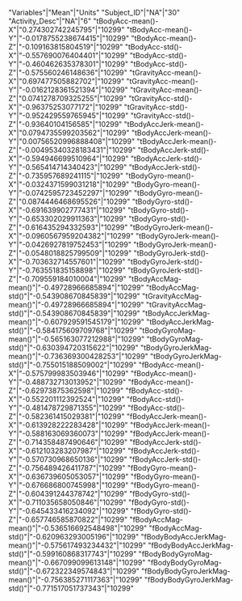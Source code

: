 "Variables"|"Mean"|"Units"
"Subject_ID"|"NA"|"30"
"Activity_Desc"|"NA"|"6"
"tBodyAcc-mean()-X"|"0.274302742245795"|"10299"
"tBodyAcc-mean()-Y"|"-0.0178755238674415"|"10299"
"tBodyAcc-mean()-Z"|"-0.109163815804519"|"10299"
"tBodyAcc-std()-X"|"-0.557690076404401"|"10299"
"tBodyAcc-std()-Y"|"-0.460462635378301"|"10299"
"tBodyAcc-std()-Z"|"-0.575560246148636"|"10299"
"tGravityAcc-mean()-X"|"0.697477505882702"|"10299"
"tGravityAcc-mean()-Y"|"-0.0162128361521394"|"10299"
"tGravityAcc-mean()-Z"|"0.0741278709325255"|"10299"
"tGravityAcc-std()-X"|"-0.96375253077172"|"10299"
"tGravityAcc-std()-Y"|"-0.952429559765945"|"10299"
"tGravityAcc-std()-Z"|"-0.93640104156585"|"10299"
"tBodyAccJerk-mean()-X"|"0.0794735599203562"|"10299"
"tBodyAccJerk-mean()-Y"|"0.00756520996888408"|"10299"
"tBodyAccJerk-mean()-Z"|"-0.00495340328183431"|"10299"
"tBodyAccJerk-std()-X"|"-0.594946699510964"|"10299"
"tBodyAccJerk-std()-Y"|"-0.565414714340423"|"10299"
"tBodyAccJerk-std()-Z"|"-0.735957689241115"|"10299"
"tBodyGyro-mean()-X"|"-0.0324371599031218"|"10299"
"tBodyGyro-mean()-Y"|"-0.0742595723452297"|"10299"
"tBodyGyro-mean()-Z"|"0.0874446468695526"|"10299"
"tBodyGyro-std()-X"|"-0.691639902777431"|"10299"
"tBodyGyro-std()-Y"|"-0.653302029911363"|"10299"
"tBodyGyro-std()-Z"|"-0.616435294332593"|"10299"
"tBodyGyroJerk-mean()-X"|"-0.0960567959204382"|"10299"
"tBodyGyroJerk-mean()-Y"|"-0.0426927819752453"|"10299"
"tBodyGyroJerk-mean()-Z"|"-0.0548018825799509"|"10299"
"tBodyGyroJerk-std()-X"|"-0.703632714557601"|"10299"
"tBodyGyroJerk-std()-Y"|"-0.763551835158898"|"10299"
"tBodyGyroJerk-std()-Z"|"-0.709559184010004"|"10299"
"tBodyAccMag-mean()"|"-0.49728966685894"|"10299"
"tBodyAccMag-std()"|"-0.543908670845839"|"10299"
"tGravityAccMag-mean()"|"-0.49728966685894"|"10299"
"tGravityAccMag-std()"|"-0.543908670845839"|"10299"
"tBodyAccJerkMag-mean()"|"-0.607929591545179"|"10299"
"tBodyAccJerkMag-std()"|"-0.584175609709768"|"10299"
"tBodyGyroMag-mean()"|"-0.565163077212988"|"10299"
"tBodyGyroMag-std()"|"-0.630394720315622"|"10299"
"tBodyGyroJerkMag-mean()"|"-0.736369300428253"|"10299"
"tBodyGyroJerkMag-std()"|"-0.755015188509002"|"10299"
"fBodyAcc-mean()-X"|"-0.575799983503946"|"10299"
"fBodyAcc-mean()-Y"|"-0.488732713013952"|"10299"
"fBodyAcc-mean()-Z"|"-0.62973875362598"|"10299"
"fBodyAcc-std()-X"|"-0.552201112392524"|"10299"
"fBodyAcc-std()-Y"|"-0.481478729871355"|"10299"
"fBodyAcc-std()-Z"|"-0.582361415029381"|"10299"
"fBodyAccJerk-mean()-X"|"-0.613928222283428"|"10299"
"fBodyAccJerk-mean()-Y"|"-0.588163069360073"|"10299"
"fBodyAccJerk-mean()-Z"|"-0.714358487490646"|"10299"
"fBodyAccJerk-std()-X"|"-0.612103283207987"|"10299"
"fBodyAccJerk-std()-Y"|"-0.570730968650136"|"10299"
"fBodyAccJerk-std()-Z"|"-0.756489426411787"|"10299"
"fBodyGyro-mean()-X"|"-0.636739605053057"|"10299"
"fBodyGyro-mean()-Y"|"-0.676686800745998"|"10299"
"fBodyGyro-mean()-Z"|"-0.604391244378742"|"10299"
"fBodyGyro-std()-X"|"-0.711035658050846"|"10299"
"fBodyGyro-std()-Y"|"-0.645433416234092"|"10299"
"fBodyGyro-std()-Z"|"-0.657746585870822"|"10299"
"fBodyAccMag-mean()"|"-0.536516692548498"|"10299"
"fBodyAccMag-std()"|"-0.620963293005196"|"10299"
"fBodyBodyAccJerkMag-mean()"|"-0.575617493234432"|"10299"
"fBodyBodyAccJerkMag-std()"|"-0.599160868317743"|"10299"
"fBodyBodyGyroMag-mean()"|"-0.667099099613148"|"10299"
"fBodyBodyGyroMag-std()"|"-0.672322349574843"|"10299"
"fBodyBodyGyroJerkMag-mean()"|"-0.756385271117363"|"10299"
"fBodyBodyGyroJerkMag-std()"|"-0.771517051737343"|"10299"
